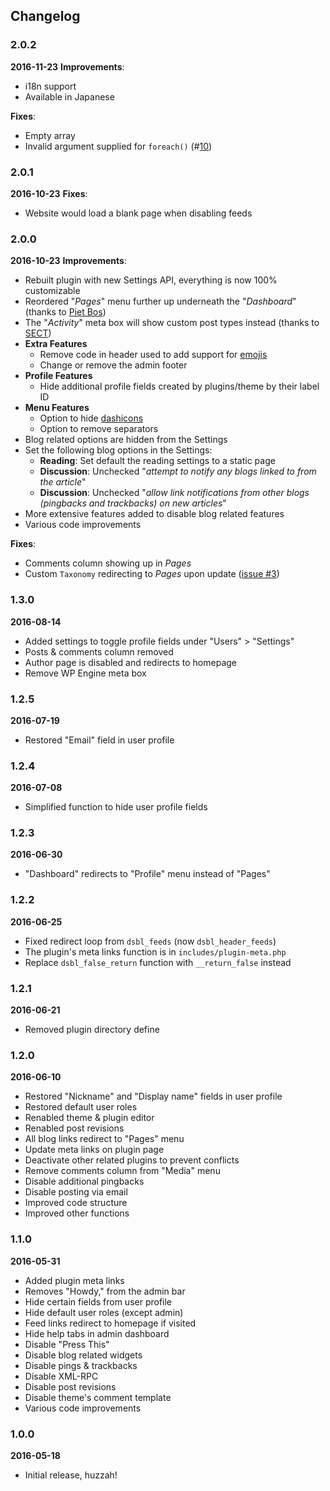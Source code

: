 ## Changelog
### 2.0.2
**2016-11-23**
**Improvements**:
* i18n support
* Available in Japanese

**Fixes**:
* Empty array
* Invalid argument supplied for `foreach()` (#[10](https://github.com/factmaven/disable-blogging/issues/10))

### 2.0.1
**2016-10-23**
**Fixes**:
* Website would load a blank page when disabling feeds

### 2.0.0
**2016-10-23**
**Improvements**:
* Rebuilt plugin with new Settings API, everything is now 100% customizable
* Reordered "*Pages*" menu further up underneath the "*Dashboard*" (thanks to [Piet Bos](https://github.com/senlin))
* The "*Activity*" meta box will show custom post types instead (thanks to [SECT](https://github.com/sectsect))
* **Extra Features**
  * Remove code in header used to add support for [emojis](https://codex.wordpress.org/Emoji)
  * Change or remove the admin footer
* **Profile Features**
  * Hide additional profile fields created by plugins/theme by their label ID
* **Menu Features**
  * Option to hide [dashicons](https://developer.wordpress.org/resource/dashicons)
  * Option to remove separators
* Blog related options are hidden from the Settings
* Set the following blog options in the Settings:
  * **Reading**: Set default the reading settings to a static page
  * **Discussion**: Unchecked "*attempt to notify any blogs linked to from the article*"
  * **Discussion**: Unchecked "*allow link notifications from other blogs (pingbacks and trackbacks) on new articles*"
* More extensive features added to disable blog related features
* Various code improvements

**Fixes**:
* Comments column showing up in *Pages*
* Custom `Taxonomy` redirecting to *Pages* upon update ([issue #3](https://github.com/factmaven/disable-blogging/pull/3))

### 1.3.0
**2016-08-14**
* Added settings to toggle profile fields under "Users" > "Settings"
* Posts & comments column removed
* Author page is disabled and redirects to homepage
* Remove WP Engine meta box

### 1.2.5
**2016-07-19**
* Restored "Email" field in user profile

### 1.2.4
**2016-07-08**
* Simplified function to hide user profile fields

### 1.2.3
**2016-06-30**
* "Dashboard" redirects to "Profile" menu instead of "Pages"

### 1.2.2
**2016-06-25** 
* Fixed redirect loop from `dsbl_feeds` (now `dsbl_header_feeds`)
* The plugin's meta links function is in `includes/plugin-meta.php`
* Replace `dsbl_false_return` function with `__return_false` instead

### 1.2.1
**2016-06-21** 
* Removed plugin directory define

### 1.2.0
**2016-06-10** 
* Restored "Nickname" and "Display name" fields in user profile
* Restored default user roles
* Renabled theme & plugin editor
* Renabled post revisions
* All blog links redirect to "Pages" menu
* Update meta links on plugin page
* Deactivate other related plugins to prevent conflicts
* Remove comments column from "Media" menu
* Disable additional pingbacks
* Disable posting via email
* Improved code structure
* Improved other functions

### 1.1.0
**2016-05-31** 
* Added plugin meta links
* Removes "Howdy," from the admin bar
* Hide certain fields from user profile
* Hide default user roles (except admin)
* Feed links redirect to homepage if visited
* Hide help tabs in admin dashboard
* Disable "Press This"
* Disable blog related widgets
* Disable pings & trackbacks
* Disable XML-RPC
* Disable post revisions
* Disable theme's comment template
* Various code improvements

### 1.0.0
**2016-05-18** 
* Initial release, huzzah!